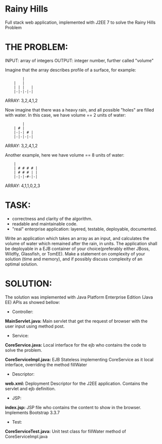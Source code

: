 # Rainy Hills
Full stack web application, implemented with J2EE 7 to solve the Rainy Hills Problem

# THE PROBLEM:
INPUT: array of integers
OUTPUT: integer number, further called "volume"

Imagine that the array describes profile of a surface, for example:

            |
        |   |
        | | |   |
        |-|-|-|-|
ARRAY:  3,2,4,1,2

Now imagine that there was a heavy rain, and all possible "holes" are filled with water. In this case, we have volume == 2 units of water:

            |
        | # |
        |-|-| # |
        |-|-|-|-|
ARRAY:  3,2,4,1,2

Another example, here we have volume == 8 units of water:

        |    
        | # # # # |
        | # # # | |
        |-|-|-#-|-|
ARRAY:  4,1,1,0,2,3

# TASK:
* correctness and clarity of the algorithm.
* readable and maintainable code.
* "real" enterprise application: layered, testable, deployable, documented.

Write an application which takes an array as an input, and calculates the volume of water which remained after the rain, in units.
The application shall be deployable in a EJB container of your choice(preferably either JBoss, Wildfly, Glassfish, or TomEE).
Make a statement on complexity of your solution (time and memory), and if possibly discuss complexity of an optimal solution.

# SOLUTION:

The solution was implemented with Java Platform Enterprise Edition (Java EE) APIs as showed bellow:

* Controller:

**MainServlet.java:** Main servlet that get the request of browser with the user input using method post.

* Service:                      

**CoreService.java:** Local interface for the ejb who contains the code to solve the problem. 

**CoreServiceImpl.java:** EJB Stateless implementing CoreService as it local interface, overriding the method fillWater 

* Descriptor:

**web.xml:** Deployment Descriptor for the J2EE application. Contains the servlet and ejb definition.

* JSP: 

**index.jsp:** JSP file who contains the content to show in the browser. Implements Bootstrap 3.3.7

* Test:

**CoreServiceTest.java:** Unit test class for fillWater method of CoreServiceImpl.java